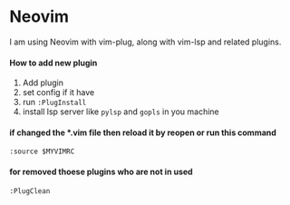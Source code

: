 # Neovim
I am using Neovim with vim-plug, along with vim-lsp and related plugins.

#### How to add new plugin
1. Add plugin 
2. set config if it have
3. run `:PlugInstall`
4. install lsp server like `pylsp` and `gopls` in you machine

#### if changed the *.vim file then reload it by reopen or run this command
```
:source $MYVIMRC
```
#### for removed thoese plugins who are not in used
```
:PlugClean
```
